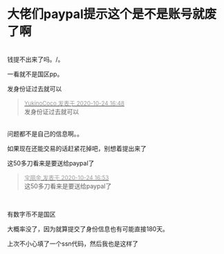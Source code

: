 # 大佬们paypal提示这个是不是账号就废了啊


<img id="aimg_EY7c1" onclick="zoom(this, this.src, 0, 0, 0)" class="zoom" src="https://up.img.cool/2020/10/24/d391e0dbc81ac.png" onmouseover="img_onmouseoverfunc(this)" onload="thumbImg(this)" border="0" alt="" /><br />
<br />
钱提不出来了吗。/。<img id="aimg_xRfyn" onclick="zoom(this, this.src, 0, 0, 0)" class="zoom" src="https://cdn.jsdelivr.net/gh/hishis/forum-master/public/images/patch.gif" onmouseover="img_onmouseoverfunc(this)" onload="thumbImg(this)" border="0" alt="" />

一看就不是国区pp。

发身份证过去就可以

<div class="quote"><blockquote><font size="2"><a href="https://www.hostloc.com/forum.php?mod=redirect&amp;goto=findpost&amp;pid=9346517&amp;ptid=758005" target="_blank"><font color="#999999">YukinoCoco 发表于 2020-10-24 16:48</font></a></font><br />
发身份证过去就可以</blockquote></div><br />
问题都不是自己的信息啊。。<img id="aimg_y9NsO" onclick="zoom(this, this.src, 0, 0, 0)" class="zoom" src="https://cdn.jsdelivr.net/gh/hishis/forum-master/public/images/patch.gif" onmouseover="img_onmouseoverfunc(this)" onload="thumbImg(this)" border="0" alt="" />

如果现在还能交易的话赶紧花掉吧，别想着提出来了<img src="static/image/smiley/default/lol.gif" smilieid="12" border="0" alt="" /><img id="aimg_ps4st" onclick="zoom(this, this.src, 0, 0, 0)" class="zoom" src="https://cdn.jsdelivr.net/gh/hishis/forum-master/public/images/patch.gif" onmouseover="img_onmouseoverfunc(this)" onload="thumbImg(this)" border="0" alt="" />

这50多刀看来是要送给paypal了 

<div class="quote"><blockquote><font size="2"><a href="https://www.hostloc.com/forum.php?mod=redirect&amp;goto=findpost&amp;pid=9346548&amp;ptid=758005" target="_blank"><font color="#999999">宝丽金 发表于 2020-10-24 16:53</font></a></font><br />
这50多刀看来是要送给paypal了</blockquote></div><br />
<img src="static/image/smiley/yct/002.gif" smilieid="30" border="0" alt="" /><img id="aimg_eXH0l" onclick="zoom(this, this.src, 0, 0, 0)" class="zoom" src="https://cdn.jsdelivr.net/gh/hishis/forum-master/public/images/patch.gif" onmouseover="img_onmouseoverfunc(this)" onload="thumbImg(this)" border="0" alt="" />

有数字币不是国区

大概率没了，因为就算提交了身份信息也有可能直接180天。

上次不小心填了一个ssn代码，然后我也是这样了
